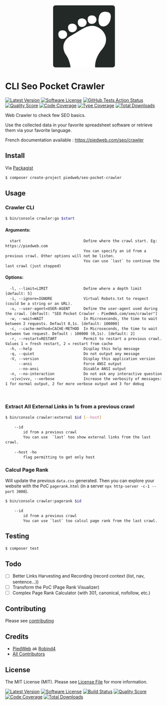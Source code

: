 <p align="center"><a href="https://dev.piedweb.com">
<img src="https://raw.githubusercontent.com/PiedWeb/piedweb-devoluix-theme/master/src/img/logo_title.png" width="200" height="200" alt="Open Source Package" />
</a></p>

# CLI Seo Pocket Crawler

[![Latest Version](https://img.shields.io/github/tag/PiedWeb/SeoPocketCrawler.svg?style=flat&label=release)](https://github.com/PiedWeb/SeoPocketCrawler/tags)
[![Software License](https://img.shields.io/badge/license-MIT-brightgreen.svg?style=flat)](LICENSE)
[![GitHub Tests Action Status](https://img.shields.io/github/workflow/status/PiedWeb/SeoPocketCrawler/Tests?label=tests)](https://github.com/PiedWeb/SeoPocketCrawler/actions)
[![Quality Score](https://img.shields.io/scrutinizer/g/PiedWeb/SeoPocketCrawler.svg?style=flat)](https://scrutinizer-ci.com/g/PiedWeb/SeoPocketCrawler)
[![Code Coverage](https://codecov.io/gh/PiedWeb/SeoPocketCrawler/branch/main/graph/badge.svg)](https://codecov.io/gh/PiedWeb/SeoPocketCrawler/branch/main)
[![Type Coverage](https://shepherd.dev/github/PiedWeb/SeoPocketCrawler/coverage.svg)](https://shepherd.dev/github/PiedWeb/SeoPocketCrawler)
[![Total Downloads](https://img.shields.io/packagist/dt/piedweb/seo-pocket-crawler.svg?style=flat)](https://packagist.org/packages/piedweb/seo-pocket-crawler)

Web Crawler to check few SEO basics.

Use the collected data in your favorite spreadsheet software or retrieve them via your favorite language.

French documentation available :
https://piedweb.com/seo/crawler

## Install

Via [Packagist](https://img.shields.io/packagist/dt/piedweb/seo-pocket-crawler.svg?style=flat)

``` bash
$ composer create-project piedweb/seo-pocket-crawler
```

## Usage

### Crawler CLI

``` bash
$ bin/console crawler:go $start
```

#### Arguments:

```
  start                            Define where the crawl start. Eg: https://piedweb.com
                                   You can specify an id from a previous crawl. Other options will not be listen.
                                   You can use `last` to continue the last crawl (just stopped)
```

#### Options:

```
  -l, --limit=LIMIT                Define where a depth limit [default: 5]
  -i, --ignore=IGNORE              Virtual Robots.txt to respect (could be a string or an URL).
  -u, --user-agent=USER-AGENT      Define the user-agent used during the crawl. [default: "SEO Pocket Crawler - PiedWeb.com/seo/crawler"]
  -w, --wait=WAIT                  In Microseconds, the time to wait between 2 requests. Default 0,1s. [default: 100000]
  -c, --cache-method=CACHE-METHOD  In Microseconds, the time to wait between two request. Default : 100000 (0,1s). [default: 2]
  -r, --restart=RESTART            Permit to restart a previous crawl. Values 1 = fresh restart, 2 = restart from cache
  -h, --help                       Display this help message
  -q, --quiet                      Do not output any message
  -V, --version                    Display this application version
      --ansi                       Force ANSI output
      --no-ansi                    Disable ANSI output
  -n, --no-interaction             Do not ask any interactive question
  -v|vv|vvv, --verbose             Increase the verbosity of messages: 1 for normal output, 2 for more verbose output and 3 for debug



```

### Extract All External Links in 1s from a previous crawl

``` bash
$ bin/console crawler:external $id [--host]
```

```
    --id
        id from a previous crawl
        You can use  `last` too show external links from the last crawl.

    --host -ho
        flag permitting to get only host
```

### Calcul Page Rank

Will update the previous `data.csv` generated. Then you can explore your website with the PoC `pagerank.html`
(in a server `npx http-server -c-1 --port 3000`).

``` bash
$ bin/console crawler:pagerank $id
```

```
    --id
        id from a previous crawl
        You can use `last` too calcul page rank from the last crawl.
```


## Testing

``` bash
$ composer test
```

## Todo

- [ ] Better Links Harvesting and Recording (record context (list, nav, sentence...))
- [ ] Transform the PoC (Page Rank Visualizer)
- [ ] Complex Page Rank Calculator (with 301, canonical, nofollow, etc.)

## Contributing

Please see [contributing](https://dev.piedweb.com/contributing)

## Credits

- [PiedWeb](https://piedweb.com) ak [Robind4](https://twitter.com/Robind4)
- [All Contributors](https://github.com/PiedWeb/:package_skake/graphs/contributors)

## License

The MIT License (MIT). Please see [License File](LICENSE) for more information.

[![Latest Version](https://img.shields.io/github/tag/PiedWeb/SeoPocketCrawler.svg?style=flat&label=release)](https://github.com/PiedWeb/SeoPocketCrawler/tags)
[![Software License](https://img.shields.io/badge/license-MIT-brightgreen.svg?style=flat)](https://github.com/PiedWeb/SeoPocketCrawler/blob/master/LICENSE)
[![Build Status](https://img.shields.io/travis/PiedWeb/SeoPocketCrawler/master.svg?style=flat)](https://travis-ci.org/PiedWeb/SeoPocketCrawler)
[![Quality Score](https://img.shields.io/scrutinizer/g/PiedWeb/SeoPocketCrawler.svg?style=flat)](https://scrutinizer-ci.com/g/PiedWeb/SeoPocketCrawler)
[![Code Coverage](https://img.shields.io/scrutinizer/coverage/g/PiedWeb/SeoPocketCrawler.svg?style=flat)](https://scrutinizer-ci.com/g/PiedWeb/SeoPocketCrawler/code-structure)
[![Total Downloads](https://img.shields.io/packagist/dt/piedweb/seo-pocket-crawler.svg?style=flat)](https://packagist.org/packages/piedweb/seo-pocket-crawler)

